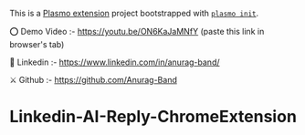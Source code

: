 This is a [Plasmo extension](https://docs.plasmo.com/) project bootstrapped with [`plasmo init`](https://www.npmjs.com/package/plasmo).

⭕ Demo Video :- https://youtu.be/ON6KaJaMNfY (paste this link in browser's tab)

🔰 Linkedin :- https://www.linkedin.com/in/anurag-band/

⚔️ Github :- https://github.com/Anurag-Band
# Linkedin-AI-Reply-ChromeExtension
